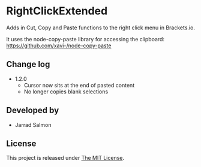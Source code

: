 RightClickExtended
==================

Adds in Cut, Copy and Paste functions to the right click menu in Brackets.io.

It uses the node-copy-paste library for accessing the clipboard: https://github.com/xavi-/node-copy-paste

## Change log
* 1.2.0
  * Cursor now sits at the end of pasted content
  * No longer copies blank selections


## Developed by
* Jarrad Salmon

## License
This project is released under [The MIT License](http://www.opensource.org/licenses/mit-license.php).
